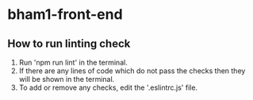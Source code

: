 # bham1-front-end

How to run linting check
---
1. Run 'npm run lint' in the terminal.
2. If there are any lines of code which do not pass the checks then they will be shown in the terminal.
3. To add or remove any checks, edit the '.eslintrc.js' file.